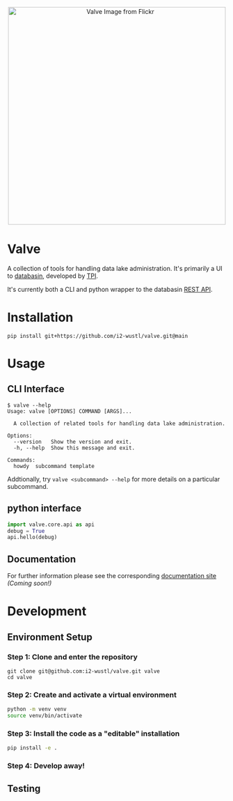 <p align="center">
    <img src="https://live.staticflickr.com/4234/35829948885_7f49bca92a_h.jpg" alt="Valve Image from Flickr" width="500"/>
</p>
<!-- https://www.flickr.com/photos/cogdog/35829948885/ -->

# Valve


A collection of tools for handling data lake administration.  It's primarily a UI to [databasin][0], developed by [TPI][1].

It's currently both a CLI and python wrapper to the databasin [REST API][2].

# Installation

    pip install git+https://github.com/i2-wustl/valve.git@main

# Usage

## CLI Interface

```
$ valve --help
Usage: valve [OPTIONS] COMMAND [ARGS]...

  A collection of related tools for handling data lake administration.

Options:
  --version   Show the version and exit.
  -h, --help  Show this message and exit.

Commands:
  howdy  subcommand template
```

Addtionally, try `valve <subcommand> --help` for more details on a particular subcommand.

## python interface

```python
import valve.core.api as api
debug = True
api.hello(debug)
```

## Documentation

For further information please see the corresponding [documentation site][3] _(Coming soon!)_

# Development

## Environment Setup

### Step 1:  Clone and enter the repository

    git clone git@github.com:i2-wustl/valve.git valve
    cd valve

### Step 2: Create and activate a virtual environment

```bash
python -m venv venv
source venv/bin/activate
```

### Step 3: Install the code as a "editable" installation

```bash
pip install -e .
```

### Step 4: Develop away!

## Testing

[0]: https://demo.databasin.co
[1]: https://technologypartners.net
[2]: https://demo.databasin.co/api/docs/swagger-ui/index.html?url=https://demo.databasin.co/api/swagger.json#/
[3]: https://www.google.com
